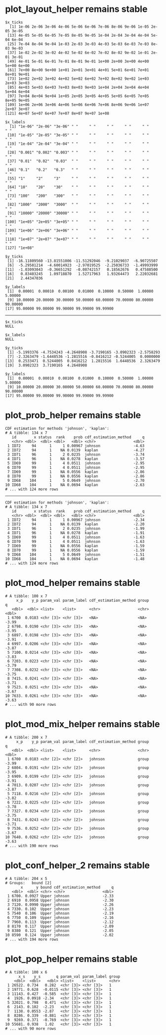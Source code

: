 # plot_layout_helper remains stable

    $x_ticks
      [1] 1e-06 2e-06 3e-06 4e-06 5e-06 6e-06 7e-06 8e-06 9e-06 1e-05 2e-05 3e-05
     [13] 4e-05 5e-05 6e-05 7e-05 8e-05 9e-05 1e-04 2e-04 3e-04 4e-04 5e-04 6e-04
     [25] 7e-04 8e-04 9e-04 1e-03 2e-03 3e-03 4e-03 5e-03 6e-03 7e-03 8e-03 9e-03
     [37] 1e-02 2e-02 3e-02 4e-02 5e-02 6e-02 7e-02 8e-02 9e-02 1e-01 2e-01 3e-01
     [49] 4e-01 5e-01 6e-01 7e-01 8e-01 9e-01 1e+00 2e+00 3e+00 4e+00 5e+00 6e+00
     [61] 7e+00 8e+00 9e+00 1e+01 2e+01 3e+01 4e+01 5e+01 6e+01 7e+01 8e+01 9e+01
     [73] 1e+02 2e+02 3e+02 4e+02 5e+02 6e+02 7e+02 8e+02 9e+02 1e+03 2e+03 3e+03
     [85] 4e+03 5e+03 6e+03 7e+03 8e+03 9e+03 1e+04 2e+04 3e+04 4e+04 5e+04 6e+04
     [97] 7e+04 8e+04 9e+04 1e+05 2e+05 3e+05 4e+05 5e+05 6e+05 7e+05 8e+05 9e+05
    [109] 1e+06 2e+06 3e+06 4e+06 5e+06 6e+06 7e+06 8e+06 9e+06 1e+07 2e+07 3e+07
    [121] 4e+07 5e+07 6e+07 7e+07 8e+07 9e+07 1e+08
    
    $x_labels
      [1] "1e-06" "2e-06" "3e-06" " "     " "     " "     " "     " "     " "    
     [10] "1e-05" "2e-05" "3e-05" " "     " "     " "     " "     " "     " "    
     [19] "1e-04" "2e-04" "3e-04" " "     " "     " "     " "     " "     " "    
     [28] "0.001" "0.002" "0.003" " "     " "     " "     " "     " "     " "    
     [37] "0.01"  "0.02"  "0.03"  " "     " "     " "     " "     " "     " "    
     [46] "0.1"   "0.2"   "0.3"   " "     " "     " "     " "     " "     " "    
     [55] "1"     "2"     "3"     " "     " "     " "     " "     " "     " "    
     [64] "10"    "20"    "30"    " "     " "     " "     " "     " "     " "    
     [73] "100"   "200"   "300"   " "     " "     " "     " "     " "     " "    
     [82] "1000"  "2000"  "3000"  " "     " "     " "     " "     " "     " "    
     [91] "10000" "20000" "30000" " "     " "     " "     " "     " "     " "    
    [100] "1e+05" "2e+05" "3e+05" " "     " "     " "     " "     " "     " "    
    [109] "1e+06" "2e+06" "3e+06" " "     " "     " "     " "     " "     " "    
    [118] "1e+07" "2e+07" "3e+07" " "     " "     " "     " "     " "     " "    
    [127] "1e+08"
    
    $y_ticks
     [1] -16.11809560 -13.81551006 -11.51292046  -9.21029037  -6.90725507
     [6]  -5.29581214  -4.60014923  -2.97019525  -2.25036733  -1.49993999
    [11]  -1.03093043  -0.36651292  -0.08742157   0.18562676   0.47588500
    [16]   0.83403245   1.09718870   1.52717963   1.93264473   2.22032681
    [21]   2.44347036
    
    $y_labels
     [1]  0.00001  0.00010  0.00100  0.01000  0.10000  0.50000  1.00000  5.00000
     [9] 10.00000 20.00000 30.00000 50.00000 60.00000 70.00000 80.00000 90.00000
    [17] 95.00000 99.00000 99.90000 99.99000 99.99900
    

---

    $x_ticks
    NULL
    
    $x_labels
    NULL
    
    $y_ticks
     [1] -5.1993376 -4.7534243 -4.2648908 -3.7190165 -3.0902323 -2.5758293
     [7] -2.3263479 -1.6448536 -1.2815516 -0.8416212 -0.5244005  0.0000000
    [13]  0.2533471  0.5244005  0.8416212  1.2815516  1.6448536  2.3263479
    [19]  3.0902323  3.7190165  4.2648908
    
    $y_labels
     [1]  0.00001  0.00010  0.00100  0.01000  0.10000  0.50000  1.00000  5.00000
     [9] 10.00000 20.00000 30.00000 50.00000 60.00000 70.00000 80.00000 90.00000
    [17] 95.00000 99.00000 99.90000 99.99000 99.99900
    

# plot_prob_helper remains stable

    CDF estimation for methods 'johnson', 'kaplan':
    # A tibble: 134 x 7
       id        x status  rank    prob cdf_estimation_method     q
       <chr> <dbl>  <dbl> <dbl>   <dbl> <chr>                 <dbl>
     1 ID72     94      1     1 0.00967 johnson               -4.63
     2 ID72     94      1    NA 0.0139  kaplan                -4.27
     3 ID71     96      1     2 0.0235  johnson               -3.74
     4 ID71     96      1    NA 0.0278  kaplan                -3.57
     5 ID69     99      1     4 0.0511  johnson               -2.95
     6 ID70     99      1     4 0.0511  johnson               -2.95
     7 ID69     99      1    NA 0.0556  kaplan                -2.86
     8 ID70     99      1    NA 0.0556  kaplan                -2.86
     9 ID68    104      1     5 0.0649  johnson               -2.70
    10 ID68    104      1    NA 0.0694  kaplan                -2.63
    # ... with 124 more rows

---

    CDF estimation for methods 'johnson', 'kaplan':
    # A tibble: 134 x 7
       id        x status  rank    prob cdf_estimation_method     q
       <chr> <dbl>  <dbl> <dbl>   <dbl> <chr>                 <dbl>
     1 ID72     94      1     1 0.00967 johnson               -2.34
     2 ID72     94      1    NA 0.0139  kaplan                -2.20
     3 ID71     96      1     2 0.0235  johnson               -1.99
     4 ID71     96      1    NA 0.0278  kaplan                -1.91
     5 ID69     99      1     4 0.0511  johnson               -1.63
     6 ID70     99      1     4 0.0511  johnson               -1.63
     7 ID69     99      1    NA 0.0556  kaplan                -1.59
     8 ID70     99      1    NA 0.0556  kaplan                -1.59
     9 ID68    104      1     5 0.0649  johnson               -1.51
    10 ID68    104      1    NA 0.0694  kaplan                -1.48
    # ... with 124 more rows

# plot_mod_helper remains stable

    # A tibble: 100 x 7
         x_p    y_p param_val param_label cdf_estimation_method group     q
       <dbl>  <dbl> <list>    <list>      <chr>                 <chr> <dbl>
     1 6700  0.0183 <chr [3]> <chr [3]>   <NA>                  <NA>  -3.99
     2 6798. 0.0190 <chr [3]> <chr [3]>   <NA>                  <NA>  -3.95
     3 6897. 0.0198 <chr [3]> <chr [3]>   <NA>                  <NA>  -3.91
     4 6997. 0.0206 <chr [3]> <chr [3]>   <NA>                  <NA>  -3.87
     5 7100. 0.0214 <chr [3]> <chr [3]>   <NA>                  <NA>  -3.83
     6 7203. 0.0223 <chr [3]> <chr [3]>   <NA>                  <NA>  -3.79
     7 7308. 0.0232 <chr [3]> <chr [3]>   <NA>                  <NA>  -3.75
     8 7415. 0.0241 <chr [3]> <chr [3]>   <NA>                  <NA>  -3.71
     9 7523. 0.0251 <chr [3]> <chr [3]>   <NA>                  <NA>  -3.67
    10 7633. 0.0261 <chr [3]> <chr [3]>   <NA>                  <NA>  -3.63
    # ... with 90 more rows

# plot_mod_mix_helper remains stable

    # A tibble: 200 x 7
         x_p    y_p param_val param_label cdf_estimation_method group     q
       <dbl>  <dbl> <list>    <list>      <chr>                 <chr> <dbl>
     1 6700  0.0183 <chr [2]> <chr [2]>   johnson               group -3.99
     2 6804. 0.0191 <chr [2]> <chr [2]>   johnson               group -3.95
     3 6909. 0.0199 <chr [2]> <chr [2]>   johnson               group -3.91
     4 7013. 0.0207 <chr [2]> <chr [2]>   johnson               group -3.87
     5 7118. 0.0216 <chr [2]> <chr [2]>   johnson               group -3.82
     6 7222. 0.0225 <chr [2]> <chr [2]>   johnson               group -3.78
     7 7327. 0.0234 <chr [2]> <chr [2]>   johnson               group -3.75
     8 7431. 0.0243 <chr [2]> <chr [2]>   johnson               group -3.71
     9 7536. 0.0252 <chr [2]> <chr [2]>   johnson               group -3.67
    10 7640. 0.0262 <chr [2]> <chr [2]>   johnson               group -3.63
    # ... with 190 more rows

# plot_conf_helper_2 remains stable

    # A tibble: 204 x 5
    # Groups:   bound [2]
           x      y bound cdf_estimation_method     q
       <dbl>  <dbl> <chr> <chr>                 <dbl>
     1 6700. 0.0927 Upper johnson               -2.33
     2 6910  0.0958 Upper johnson               -2.30
     3 7120. 0.0990 Upper johnson               -2.26
     4 7330. 0.102  Upper johnson               -2.23
     5 7540  0.106  Upper johnson               -2.19
     6 7750  0.109  Upper johnson               -2.16
     7 7960. 0.113  Upper johnson               -2.12
     8 8170  0.117  Upper johnson               -2.09
     9 8380  0.121  Upper johnson               -2.05
    10 8590  0.124  Upper johnson               -2.02
    # ... with 194 more rows

# plot_pop_helper remains stable

    # A tibble: 100 x 6
          x_s    y_s       q param_val param_label group
        <dbl>  <dbl>   <dbl> <list>    <list>      <chr>
     1 26522. 0.734   0.282  <chr [3]> <chr [3]>   1    
     2 19771. 0.628  -0.0115 <chr [3]> <chr [3]>   1    
     3 11143. 0.427  -0.585  <chr [3]> <chr [3]>   1    
     4  1926. 0.0918 -2.34   <chr [3]> <chr [3]>   1    
     5 32021. 0.798   0.471  <chr [3]> <chr [3]>   1    
     6  2143. 0.102  -2.23   <chr [3]> <chr [3]>   1    
     7  1138. 0.0553 -2.87   <chr [3]> <chr [3]>   1    
     8  8286. 0.339  -0.881  <chr [3]> <chr [3]>   1    
     9  9269. 0.371  -0.769  <chr [3]> <chr [3]>   1    
    10 55681. 0.938   1.02   <chr [3]> <chr [3]>   1    
    # ... with 90 more rows

